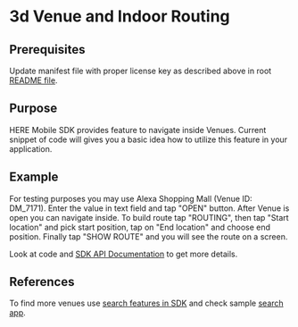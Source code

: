 # 3d Venue and Indoor Routing

## Prerequisites

Update manifest file with proper license key as described above in root [README file](../README.md).

## Purpose

HERE Mobile SDK provides feature to navigate inside Venues. Current snippet of code will gives you a basic idea how to utilize this feature in your application.

## Example

For testing purposes you may use Alexa Shopping Mall (Venue ID: DM_7171). Enter the value in text field and tap "OPEN" button.
After Venue is open you can navigate inside. To build route tap "ROUTING", then tap "Start location" and pick start position, tap on "End location" and choose end position. Finally tap "SHOW ROUTE" and you will see the route on a screen.

Look at code and [SDK API Documentation](https://developer.here.com/documentation/android-premium/dev_guide/topics/maps-venue-3d.html) to get more details.

## References

To find more venues use [search features in SDK](https://developer.here.com/documentation/android-premium/dev_guide/topics/places.html) and check sample [search app](../search/README.md).

